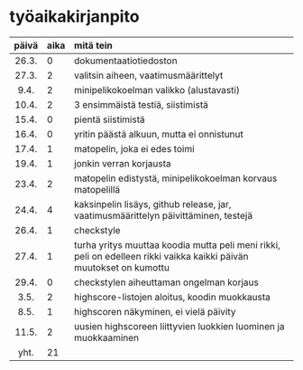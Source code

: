 # työaikakirjanpito

| päivä | aika | mitä tein  |
| :----:|:-----| :-----|
| 26.3. | 0    | dokumentaatiotiedoston |
| 27.3. | 2    | valitsin aiheen, vaatimusmäärittelyt |
| 9.4.  | 2    | minipelikokoelman valikko (alustavasti) |
| 10.4. | 2    | 3 ensimmäistä testiä, siistimistä |
| 15.4. | 0    | pientä siistimistä |
| 16.4. | 0    | yritin päästä alkuun, mutta ei onnistunut |
| 17.4. | 1    | matopelin, joka ei edes toimi |
| 19.4. | 1    | jonkin verran korjausta |
| 23.4. | 2    | matopelin edistystä, minipelikokoelman korvaus matopelillä |
| 24.4. | 4    | kaksinpelin lisäys, github release, jar, vaatimusmäärittelyn päivittäminen, testejä |
| 26.4. | 1    | checkstyle |
| 27.4. | 1    | turha yritys muuttaa koodia mutta peli meni rikki, peli on edelleen rikki vaikka kaikki päivän muutokset on kumottu |
| 29.4. | 0    | checkstylen aiheuttaman ongelman korjaus |
| 3.5.  | 2    | highscore-listojen aloitus, koodin muokkausta |
| 8.5.  | 1    | highscoren näkyminen, ei vielä päivity |
| 11.5. | 2    | uusien highscoreen liittyvien luokkien luominen ja muokkaaminen |
| yht.  | 21   |
